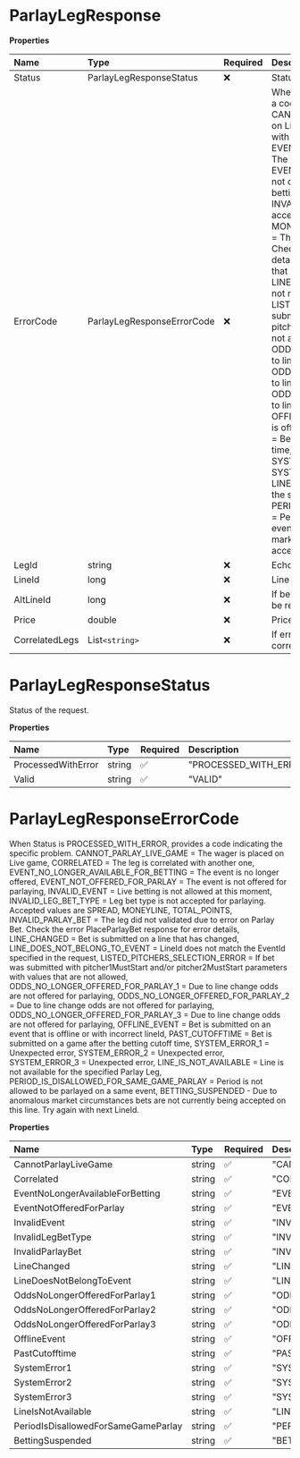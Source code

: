 # ParlayLegResponse

**Properties**

| Name           | Type                       | Required | Description                                                                                                                                                                                                                                                                                                                                                                                                                                                                                                                                                                                                                                                                                                                                                                                                                                                                                                                                                                                                                                                                                                                                                                                                                                                                                                                                                                                                                                                                                                                                                                                                                                                                                                                                                                                                                                                                            |
| :------------- | :------------------------- | :------- | :------------------------------------------------------------------------------------------------------------------------------------------------------------------------------------------------------------------------------------------------------------------------------------------------------------------------------------------------------------------------------------------------------------------------------------------------------------------------------------------------------------------------------------------------------------------------------------------------------------------------------------------------------------------------------------------------------------------------------------------------------------------------------------------------------------------------------------------------------------------------------------------------------------------------------------------------------------------------------------------------------------------------------------------------------------------------------------------------------------------------------------------------------------------------------------------------------------------------------------------------------------------------------------------------------------------------------------------------------------------------------------------------------------------------------------------------------------------------------------------------------------------------------------------------------------------------------------------------------------------------------------------------------------------------------------------------------------------------------------------------------------------------------------------------------------------------------------------------------------------------------------- |
| Status         | ParlayLegResponseStatus    | ❌       | Status of the request.                                                                                                                                                                                                                                                                                                                                                                                                                                                                                                                                                                                                                                                                                                                                                                                                                                                                                                                                                                                                                                                                                                                                                                                                                                                                                                                                                                                                                                                                                                                                                                                                                                                                                                                                                                                                                                                                 |
| ErrorCode      | ParlayLegResponseErrorCode | ❌       | When Status is PROCESSED_WITH_ERROR, provides a code indicating the specific problem. CANNOT_PARLAY_LIVE_GAME = The wager is placed on Live game, CORRELATED = The leg is correlated with another one, EVENT_NO_LONGER_AVAILABLE_FOR_BETTING = The event is no longer offered, EVENT_NOT_OFFERED_FOR_PARLAY = The event is not offered for parlaying, INVALID_EVENT = Live betting is not allowed at this moment, INVALID_LEG_BET_TYPE = Leg bet type is not accepted for parlaying. Accepted values are SPREAD, MONEYLINE, TOTAL_POINTS, INVALID_PARLAY_BET = The leg did not validated due to error on Parlay Bet. Check the error PlaceParlayBet response for error details, LINE_CHANGED = Bet is submitted on a line that has changed, LINE_DOES_NOT_BELONG_TO_EVENT = LineId does not match the EventId specified in the request, LISTED_PITCHERS_SELECTION_ERROR = If bet was submitted with pitcher1MustStart and/or pitcher2MustStart parameters with values that are not allowed, ODDS_NO_LONGER_OFFERED_FOR_PARLAY_1 = Due to line change odds are not offered for parlaying, ODDS_NO_LONGER_OFFERED_FOR_PARLAY_2 = Due to line change odds are not offered for parlaying, ODDS_NO_LONGER_OFFERED_FOR_PARLAY_3 = Due to line change odds are not offered for parlaying, OFFLINE_EVENT = Bet is submitted on an event that is offline or with incorrect lineId, PAST_CUTOFFTIME = Bet is submitted on a game after the betting cutoff time, SYSTEM_ERROR_1 = Unexpected error, SYSTEM_ERROR_2 = Unexpected error, SYSTEM_ERROR_3 = Unexpected error, LINE_IS_NOT_AVAILABLE = Line is not available for the specified Parlay Leg, PERIOD_IS_DISALLOWED_FOR_SAME_GAME_PARLAY = Period is not allowed to be parlayed on a same event, BETTING_SUSPENDED - Due to anomalous market circumstances bets are not currently being accepted on this line. Try again with next LineId. |
| LegId          | string                     | ❌       | Echo of the legId from the request.                                                                                                                                                                                                                                                                                                                                                                                                                                                                                                                                                                                                                                                                                                                                                                                                                                                                                                                                                                                                                                                                                                                                                                                                                                                                                                                                                                                                                                                                                                                                                                                                                                                                                                                                                                                                                                                    |
| LineId         | long                       | ❌       | Line identification that bet was placed on.                                                                                                                                                                                                                                                                                                                                                                                                                                                                                                                                                                                                                                                                                                                                                                                                                                                                                                                                                                                                                                                                                                                                                                                                                                                                                                                                                                                                                                                                                                                                                                                                                                                                                                                                                                                                                                            |
| AltLineId      | long                       | ❌       | If bet was accepted on alternate line, the altLineId will be returned.                                                                                                                                                                                                                                                                                                                                                                                                                                                                                                                                                                                                                                                                                                                                                                                                                                                                                                                                                                                                                                                                                                                                                                                                                                                                                                                                                                                                                                                                                                                                                                                                                                                                                                                                                                                                                 |
| Price          | double                     | ❌       | Price that the bet was placed on.                                                                                                                                                                                                                                                                                                                                                                                                                                                                                                                                                                                                                                                                                                                                                                                                                                                                                                                                                                                                                                                                                                                                                                                                                                                                                                                                                                                                                                                                                                                                                                                                                                                                                                                                                                                                                                                      |
| CorrelatedLegs | List`<string>`             | ❌       | If errorCode is CORRELATED will contain legIds of all correlated legs.                                                                                                                                                                                                                                                                                                                                                                                                                                                                                                                                                                                                                                                                                                                                                                                                                                                                                                                                                                                                                                                                                                                                                                                                                                                                                                                                                                                                                                                                                                                                                                                                                                                                                                                                                                                                                 |

# ParlayLegResponseStatus

Status of the request.

**Properties**

| Name               | Type   | Required | Description            |
| :----------------- | :----- | :------- | :--------------------- |
| ProcessedWithError | string | ✅       | "PROCESSED_WITH_ERROR" |
| Valid              | string | ✅       | "VALID"                |

# ParlayLegResponseErrorCode

When Status is PROCESSED_WITH_ERROR, provides a code indicating the specific problem. CANNOT_PARLAY_LIVE_GAME = The wager is placed on Live game, CORRELATED = The leg is correlated with another one, EVENT_NO_LONGER_AVAILABLE_FOR_BETTING = The event is no longer offered, EVENT_NOT_OFFERED_FOR_PARLAY = The event is not offered for parlaying, INVALID_EVENT = Live betting is not allowed at this moment, INVALID_LEG_BET_TYPE = Leg bet type is not accepted for parlaying. Accepted values are SPREAD, MONEYLINE, TOTAL_POINTS, INVALID_PARLAY_BET = The leg did not validated due to error on Parlay Bet. Check the error PlaceParlayBet response for error details, LINE_CHANGED = Bet is submitted on a line that has changed, LINE_DOES_NOT_BELONG_TO_EVENT = LineId does not match the EventId specified in the request, LISTED_PITCHERS_SELECTION_ERROR = If bet was submitted with pitcher1MustStart and/or pitcher2MustStart parameters with values that are not allowed, ODDS_NO_LONGER_OFFERED_FOR_PARLAY_1 = Due to line change odds are not offered for parlaying, ODDS_NO_LONGER_OFFERED_FOR_PARLAY_2 = Due to line change odds are not offered for parlaying, ODDS_NO_LONGER_OFFERED_FOR_PARLAY_3 = Due to line change odds are not offered for parlaying, OFFLINE_EVENT = Bet is submitted on an event that is offline or with incorrect lineId, PAST_CUTOFFTIME = Bet is submitted on a game after the betting cutoff time, SYSTEM_ERROR_1 = Unexpected error, SYSTEM_ERROR_2 = Unexpected error, SYSTEM_ERROR_3 = Unexpected error, LINE_IS_NOT_AVAILABLE = Line is not available for the specified Parlay Leg, PERIOD_IS_DISALLOWED_FOR_SAME_GAME_PARLAY = Period is not allowed to be parlayed on a same event, BETTING_SUSPENDED - Due to anomalous market circumstances bets are not currently being accepted on this line. Try again with next LineId.

**Properties**

| Name                                | Type   | Required | Description                                 |
| :---------------------------------- | :----- | :------- | :------------------------------------------ |
| CannotParlayLiveGame                | string | ✅       | "CANNOT_PARLAY_LIVE_GAME"                   |
| Correlated                          | string | ✅       | "CORRELATED"                                |
| EventNoLongerAvailableForBetting    | string | ✅       | "EVENT_NO_LONGER_AVAILABLE_FOR_BETTING"     |
| EventNotOfferedForParlay            | string | ✅       | "EVENT_NOT_OFFERED_FOR_PARLAY"              |
| InvalidEvent                        | string | ✅       | "INVALID_EVENT"                             |
| InvalidLegBetType                   | string | ✅       | "INVALID_LEG_BET_TYPE"                      |
| InvalidParlayBet                    | string | ✅       | "INVALID_PARLAY_BET"                        |
| LineChanged                         | string | ✅       | "LINE_CHANGED"                              |
| LineDoesNotBelongToEvent            | string | ✅       | "LINE_DOES_NOT_BELONG_TO_EVENT"             |
| OddsNoLongerOfferedForParlay1       | string | ✅       | "ODDS_NO_LONGER_OFFERED_FOR_PARLAY_1"       |
| OddsNoLongerOfferedForParlay2       | string | ✅       | "ODDS_NO_LONGER_OFFERED_FOR_PARLAY_2"       |
| OddsNoLongerOfferedForParlay3       | string | ✅       | "ODDS_NO_LONGER_OFFERED_FOR_PARLAY_3"       |
| OfflineEvent                        | string | ✅       | "OFFLINE_EVENT"                             |
| PastCutofftime                      | string | ✅       | "PAST_CUTOFFTIME"                           |
| SystemError1                        | string | ✅       | "SYSTEM_ERROR_1"                            |
| SystemError2                        | string | ✅       | "SYSTEM_ERROR_2"                            |
| SystemError3                        | string | ✅       | "SYSTEM_ERROR_3"                            |
| LineIsNotAvailable                  | string | ✅       | "LINE_IS_NOT_AVAILABLE"                     |
| PeriodIsDisallowedForSameGameParlay | string | ✅       | "PERIOD_IS_DISALLOWED_FOR_SAME_GAME_PARLAY" |
| BettingSuspended                    | string | ✅       | "BETTING_SUSPENDED"                         |

<!-- This file was generated by liblab | https://liblab.com/ -->
